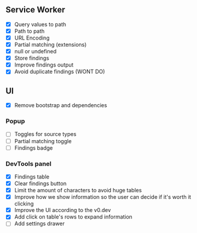 ## Service Worker

- [x] Query values to path
- [x] Path to path
- [x] URL Encoding
- [x] Partial matching (extensions)
- [x] null or undefined
- [x] Store findings
- [x] Improve findings output
- [x] Avoid duplicate findings (WONT DO)

## UI

- [x] Remove bootstrap and dependencies

### Popup

- [ ] Toggles for source types
- [ ] Partial matching toggle
- [ ] Findings badge

### DevTools panel

- [x] Findings table
- [x] Clear findings button
- [x] Limit the amount of characters to avoid huge tables
- [x] Improve how we show information so the user can decide if it's worth it clicking
- [x] Improve the UI according to the v0.dev
- [x] Add click on table's rows to expand information
- [ ] Add settings drawer
